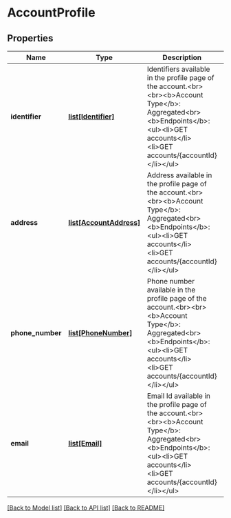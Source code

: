 # AccountProfile


## Properties
Name | Type | Description | Notes
------------ | ------------- | ------------- | -------------
**identifier** | [**list[Identifier]**](Identifier.md) | Identifiers available in the profile page of the account.&lt;br&gt;&lt;br&gt;&lt;b&gt;Account Type&lt;/b&gt;: Aggregated&lt;br&gt;&lt;b&gt;Endpoints&lt;/b&gt;:&lt;ul&gt;&lt;li&gt;GET accounts&lt;/li&gt;&lt;li&gt;GET accounts/{accountId}&lt;/li&gt;&lt;/ul&gt; | [optional] [readonly] 
**address** | [**list[AccountAddress]**](AccountAddress.md) | Address available in the profile page of the account.&lt;br&gt;&lt;br&gt;&lt;b&gt;Account Type&lt;/b&gt;: Aggregated&lt;br&gt;&lt;b&gt;Endpoints&lt;/b&gt;:&lt;ul&gt;&lt;li&gt;GET accounts&lt;/li&gt;&lt;li&gt;GET accounts/{accountId}&lt;/li&gt;&lt;/ul&gt; | [optional] [readonly] 
**phone_number** | [**list[PhoneNumber]**](PhoneNumber.md) | Phone number available in the profile page of the account.&lt;br&gt;&lt;br&gt;&lt;b&gt;Account Type&lt;/b&gt;: Aggregated&lt;br&gt;&lt;b&gt;Endpoints&lt;/b&gt;:&lt;ul&gt;&lt;li&gt;GET accounts&lt;/li&gt;&lt;li&gt;GET accounts/{accountId}&lt;/li&gt;&lt;/ul&gt; | [optional] [readonly] 
**email** | [**list[Email]**](Email.md) | Email Id available in the profile page of the account.&lt;br&gt;&lt;br&gt;&lt;b&gt;Account Type&lt;/b&gt;: Aggregated&lt;br&gt;&lt;b&gt;Endpoints&lt;/b&gt;:&lt;ul&gt;&lt;li&gt;GET accounts&lt;/li&gt;&lt;li&gt;GET accounts/{accountId}&lt;/li&gt;&lt;/ul&gt; | [optional] [readonly] 

[[Back to Model list]](../README.md#documentation-for-models) [[Back to API list]](../README.md#documentation-for-api-endpoints) [[Back to README]](../README.md)


